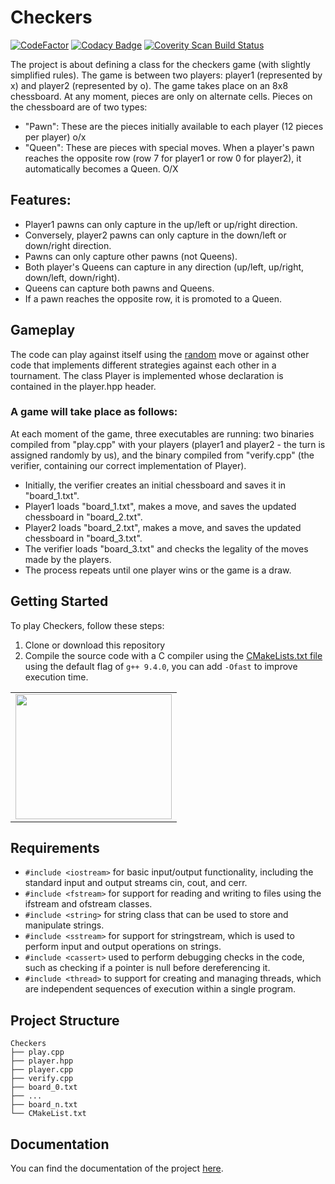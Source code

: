 # Checkers

[![CodeFactor](https://www.codefactor.io/repository/github/andreramolivaz/checkers/badge)](https://www.codefactor.io/repository/github/andreramolivaz/checkers)
[![Codacy Badge](https://app.codacy.com/project/badge/Grade/38659fff386e468a87e0e341f01cd543)](https://app.codacy.com/gh/andreramolivaz/Checkers/dashboard?utm_source=gh&utm_medium=referral&utm_content=&utm_campaign=Badge_grade)
<a href="https://scan.coverity.com/projects/andreramolivaz-checkers">
  <img alt="Coverity Scan Build Status"
       src="https://scan.coverity.com/projects/28729/badge.svg"/>
</a>

The project is about defining a class for the checkers game (with slightly simplified rules). The game is between two players: player1 (represented by x) and player2 (represented by o). The game takes place on an 8x8 chessboard. At any moment, pieces are only on alternate cells. Pieces on the chessboard are of two types:
- "Pawn": These are the pieces initially available to each player (12 pieces per player) o/x
- "Queen": These are pieces with special moves. When a player's pawn reaches the opposite row (row 7 for player1 or row 0 for player2), it automatically becomes a Queen. O/X

## Features:

- Player1 pawns can only capture in the up/left or up/right direction. 
- Conversely, player2 pawns can only capture in the down/left or down/right direction.
- Pawns can only capture other pawns (not Queens).
- Both player's Queens can capture in any direction (up/left, up/right, down/left, down/right).
- Queens can capture both pawns and Queens.
- If a pawn reaches the opposite row, it is promoted to a Queen.

## Gameplay

The code can play against itself using the [random](https://github.com/andreramolivaz/Checkers/blob/4cecd190a7c04a2e5fb6e03f41c980c6e5b56b9b/player2.cpp#L343) move or against other code that implements different strategies against each other in a tournament. The class Player is implemented whose declaration is contained in the player.hpp header.

### A game will take place as follows:
At each moment of the game, three executables are running: two binaries compiled from "play.cpp" with your players (player1 and player2 - the turn is assigned randomly by us), and the binary compiled from "verify.cpp" (the verifier, containing our correct implementation of Player).
- Initially, the verifier creates an initial chessboard and saves it in "board_1.txt".
- Player1 loads "board_1.txt", makes a move, and saves the updated chessboard in "board_2.txt".
- Player2 loads "board_2.txt", makes a move, and saves the updated chessboard in "board_3.txt".
- The verifier loads "board_3.txt" and checks the legality of the moves made by the players.
- The process repeats until one player wins or the game is a draw.

## Getting Started

To play Checkers, follow these steps:

1. Clone or download this repository
2. Compile the source code with a C compiler using the [CMakeLists.txt file](https://github.com/andreramolivaz/Checkers/blob/77c635ec66a2123d45b7b4e445b28d11db4f1f44/CMakeLists.txt) using the default flag of `g++ 9.4.0`, you can add `-Ofast` to improve execution time. 



<div align="center">
 <table>
   <tr>
<td><img src="http://vdapoi.altervista.org/ezgif.com-gif-maker-6.gif" width="250" height="200" /><br>
</td> 
   </tr>
  </table>
</div>


## Requirements

- `#include <iostream>` for basic input/output functionality, including the standard input and output streams cin, cout, and cerr.
- `#include <fstream>` for support for reading and writing to files using the ifstream and ofstream classes.
- `#include <string>` for string class that can be used to store and manipulate strings.
- `#include <sstream>` for support for stringstream, which is used to perform input and output operations on strings.
- `#include <cassert>` used to perform debugging checks in the code, such as checking if a pointer is null before dereferencing it.
- `#include <thread>` to support for creating and managing threads, which are independent sequences of execution within a single program.


## Project Structure

    Checkers              
    ├── play.cpp                   
    ├── player.hpp
    ├── player.cpp
    ├── verify.cpp
    ├── board_0.txt
    ├── ...
    ├── board_n.txt
    └── CMakeList.txt

## Documentation

You can find the documentation of the project [here](https://andreramolivaz.github.io/Checkers-documentation/).
